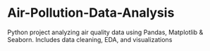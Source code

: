 # Air-Pollution-Data-Analysis
Python project analyzing air quality data using Pandas, Matplotlib &amp; Seaborn. Includes data cleaning, EDA, and visualizations
 
